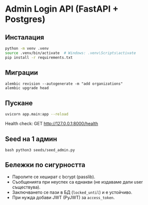 # Admin Login API (FastAPI + Postgres)

## Инсталация

```bash
python -m venv .venv
source .venv/bin/activate  # Windows: .venv\Scripts\activate
pip install -r requirements.txt
```


## Миграции

```
alembic revision --autogenerate -m "add organizations"
alembic upgrade head
```

## Пускане

```bash
uvicorn app.main:app --reload
```

Health check: GET http://127.0.0.1:8000/health


## Seed на 1 админ

```bash python3 seeds/seed_admin.py```

## Бележки по сигурността

- Паролите се хешират с bcrypt (passlib).
- Съобщенията при неуспех са еднакви (не издаваме дали user съществува).
- Заключването се пази в БД (`locked_until`) и е устойчиво.
- При нужда добави JWT (PyJWT) за `access_token`.
